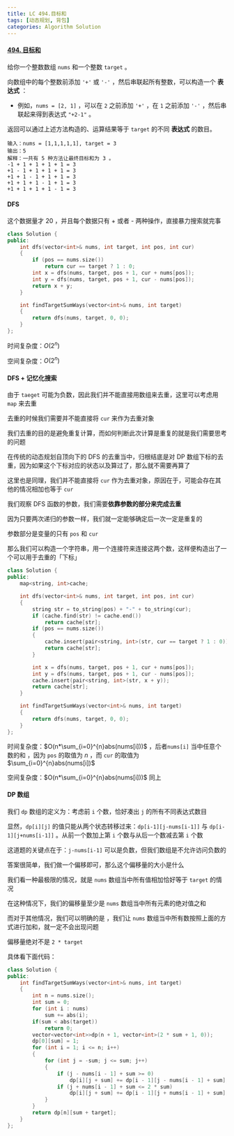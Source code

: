 ```yaml
---
title: LC 494.目标和
tags: [动态规划, 背包]
categories: Algorithm Solution
---
```


#### [494. 目标和](https://leetcode.cn/problems/target-sum/)

给你一个整数数组 `nums` 和一个整数 `target` 。

向数组中的每个整数前添加 `'+'` 或 `'-'` ，然后串联起所有整数，可以构造一个 **表达式** ：

- 例如，`nums = [2, 1]` ，可以在 `2` 之前添加 `'+'` ，在 `1` 之前添加 `'-'` ，然后串联起来得到表达式 `"+2-1"` 。

返回可以通过上述方法构造的、运算结果等于 `target` 的不同 **表达式** 的数目。

```
输入：nums = [1,1,1,1,1], target = 3
输出：5
解释：一共有 5 种方法让最终目标和为 3 。
-1 + 1 + 1 + 1 + 1 = 3
+1 - 1 + 1 + 1 + 1 = 3
+1 + 1 - 1 + 1 + 1 = 3
+1 + 1 + 1 - 1 + 1 = 3
+1 + 1 + 1 + 1 - 1 = 3
```



#### DFS

这个数据量才 20 ，并且每个数据只有 + 或者 - 两种操作，直接暴力搜索就完事

```cpp
class Solution {
public:
	int dfs(vector<int>& nums, int target, int pos, int cur)
	{
		if (pos == nums.size())
			return cur == target ? 1 : 0;
		int x = dfs(nums, target, pos + 1, cur + nums[pos]);
		int y = dfs(nums, target, pos + 1, cur - nums[pos]);
		return x + y;
	}

	int findTargetSumWays(vector<int>& nums, int target)
	{
		return dfs(nums, target, 0, 0);
	}
};
```

时间复杂度：$O(2^n)$ 

空间复杂度：$O(2^n)$ 



#### DFS + 记忆化搜索

由于 `taeget` 可能为负数，因此我们并不能直接用数组来去重，这里可以考虑用 `map` 来去重

去重的时候我们需要并不能直接将 `cur` 来作为去重对象

我们去重的目的是避免重复计算，而如何判断此次计算是重复的就是我们需要思考的问题

在传统的动态规划自顶向下的 DFS 的去重当中，归根结底是对 DP 数组下标的去重，因为如果这个下标对应的状态以及算过了，那么就不需要再算了

这里也是同理，我们并不能直接将 `cur` 作为去重对象，原因在于，可能会存在其他的情况相加也等于 `cur` 

我们观察 DFS 函数的参数，我们需要**依靠参数的部分来完成去重**

因为只要两次递归的参数一样，我们就一定能够确定后一次一定是重复的

参数部分是变量的只有 `pos` 和 `cur` 

那么我们可以构造一个字符串，用一个连接符来连接这两个数，这样便构造出了一个可以用于去重的「下标」

```cpp
class Solution {
public:
	map<string, int>cache;

	int dfs(vector<int>& nums, int target, int pos, int cur)
	{
		string str = to_string(pos) + "-" + to_string(cur);
		if (cache.find(str) != cache.end())
			return cache[str];
		if (pos == nums.size())
		{
			cache.insert(pair<string, int>(str, cur == target ? 1 : 0));
			return cache[str];
		}

		int x = dfs(nums, target, pos + 1, cur + nums[pos]);
		int y = dfs(nums, target, pos + 1, cur - nums[pos]);
		cache.insert(pair<string, int>(str, x + y));
		return cache[str];
	}

	int findTargetSumWays(vector<int>& nums, int target)
	{
		return dfs(nums, target, 0, 0);
	}
};
```

时间复杂度：$O(n*\sum_{i=0}^{n}abs(nums[i]))$ ，后者`nums[i]` 当中任意个数的和 ，因为 `pos` 的取值为 $n$ ，而 `cur` 的取值为 $\sum_{i=0}^{n}abs(nums[i])$

空间复杂度：$O(n*\sum_{i=0}^{n}abs(nums[i]))$ 同上



#### DP 数组

我们 `dp` 数组的定义为：考虑前 `i` 个数，恰好凑出 `j` 的所有不同表达式数目

显然，`dp[i][j]` 的值只能从两个状态转移过来：`dp[i-1][j-nums[i-1]]` 与 `dp[i-1][j+nums[i-1]]` 。从前一个数加上第 `i` 个数与从后一个数减去第 `i` 个数

这道题的关键点在于：`j-nums[i-1]` 可以是负数，但我们数组是不允许访问负数的

答案很简单，我们做一个偏移即可，那么这个偏移量的大小是什么

我们看一种最极限的情况，就是 `nums` 数组当中所有值相加恰好等于 `target` 的情况

在这种情况下，我们的偏移量至少是 `nums` 数组当中所有元素的绝对值之和

而对于其他情况，我们可以明确的是 ，我们让 `nums` 数组当中所有数按照上面的方式进行加和，就一定不会出现问题

偏移量绝对不是 `2 * target` 

具体看下面代码：

```cpp
class Solution {
public:
	int findTargetSumWays(vector<int>& nums, int target)
	{
		int n = nums.size();
		int sum = 0;
		for (int i : nums)
			sum += abs(i);
        if(sum < abs(target))
            return 0;
		vector<vector<int>>dp(n + 1, vector<int>(2 * sum + 1, 0));
		dp[0][sum] = 1;
		for (int i = 1; i <= n; i++)
		{
			for (int j = -sum; j <= sum; j++)
			{
				if (j - nums[i - 1] + sum >= 0)
					dp[i][j + sum] += dp[i - 1][j - nums[i - 1] + sum];
				if (j + nums[i - 1] + sum <= 2 * sum)
					dp[i][j + sum] += dp[i - 1][j + nums[i - 1] + sum];
			}
		}
		return dp[n][sum + target]; 
	}
};
```

